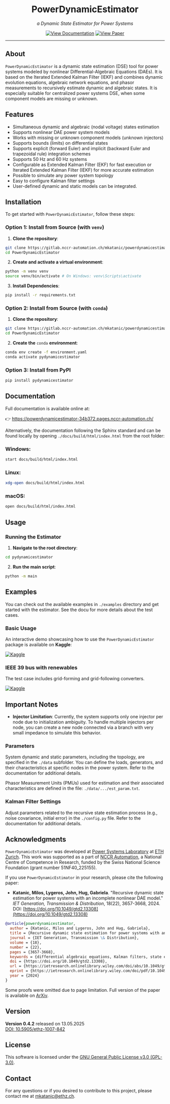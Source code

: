 <div align="center">

# PowerDynamicEstimator

*a Dynamic State Estimator for Power Systems*

</div>

<div align="center">

  <!-- Button to GitLab Pages Documentation -->
   [![View Documentation](https://img.shields.io/badge/View%20Documentation-Docs-blue?logo=gitlab)](https://powerdynamicestimator-34b372.pages.nccr-automation.ch/index.html)  <!-- Button to Paper DOI -->
  [![View Paper](https://img.shields.io/badge/View%20Paper-DOI-green?logo=doi)](https://doi.org/10.1049/gtd2.13308)

</div>

---
## About

`PowerDynamicEstimator` is a dynamic state estimation (DSE) tool for power systems modeled by nonlinear Differential-Algebraic Equations (DAEs). 
It is based on the Iterated Extended Kalman Filter (IEKF) and combines dynamic evolution equations, algebraic network equations, and phasor measurements to recursively estimate dynamic and algebraic states. It is especially suitable for centralized power systems DSE, when some component models are missing or unknown.

## Features

- Simultaneous dynamic and algebraic (nodal voltage) states estimation
- Supports nonlinear DAE power system models
- Works with missing or unknown component models (unknown injectors)
- Supports bounds (limits) on differential states
- Supports explicit (forward Euler) and implicit (backward Euler and trapezoidal rule) integration schemes
- Supports 50 Hz and 60 Hz systems
- Configurable as Extended Kalman Filter (EKF) for fast execution or Iterated Extended Kalman Filter (IEKF) for more accurate estimation
- Possible to simulate any power system topology
- Easy to configure Kalman filter settings
- User-defined dynamic and static models can be integrated.



## Installation

To get started with `PowerDynamicEstimator`, follow these steps:
### Option 1: Install from Source (with `venv`)

1. **Clone the repository**:
```bash
git clone https://gitlab.nccr-automation.ch/mkatanic/powerdynamicestimator
cd PowerDynamicEstimator
```
2. **Create and activate a virtual environment**:
```bash
python -m venv venv
source venv/bin/activate # On Windows: venv\Scripts\activate 
```

3. **Install Dependencies**:
```bash
pip install -r requirements.txt
```
### Option 2: Install from Source (with `conda`)

1. **Clone the repository**:
```bash
git clone https://gitlab.nccr-automation.ch/mkatanic/powerdynamicestimator
cd PowerDynamicEstimator
```

2. **Create the** `conda` **environment**:

```bash
conda env create -f environment.yaml
conda activate pydynamicestimator
```

### Option 3: Install from PyPI

```bash
pip install pydynamicestimator
```

## Documentation

Full documentation is available online at:

👉 https://powerdynamicestimator-34b372.pages.nccr-automation.ch/

Alternatively, the documentation following the Sphinx standard and can be found locally by opening `./docs/build/html/index.html` from the root folder:

### Windows:
```bash
start docs/build/html/index.html
```
### Linux:
```bash
xdg-open docs/build/html/index.html
```
### macOS:
```bash
open docs/build/html/index.html
```


## Usage

### Running the Estimator

1. **Navigate to the root directory**:
```bash
cd pydynamicestimator
```

2. **Run the main script**:
```bash
python -m main
```
## Examples 

You can check out the available examples in `./examples` directory and get started with the estimator. See the docu for more details about the test cases.

### Basic Usage

An interactive demo showcasing how to use the `PowerDynamicEstimator` package is available on **Kaggle**:

[![Kaggle](https://img.shields.io/badge/View%20on-Kaggle-blue?logo=kaggle)](https://www.kaggle.com/code/miloskatanic/basic-usage)



### IEEE 39 bus with renewables

The test case includes grid-forming and grid-following converters.


[![Kaggle](https://img.shields.io/badge/View%20on-Kaggle-blue?logo=kaggle)](https://www.kaggle.com/code/miloskatanic/renewables)



## Important Notes

- **Injector Limitation**: Currently, the system supports only one injector per node due to initialization ambiguity. To handle multiple injectors per node, you can create a new node connected via a branch with very small impedance to simulate this behavior.

### Parameters

System dynamic and static parameters, including the topology, are specified in the `./data` subfolder. You can define the loads, generators, and their characteristics at specific nodes in the power system. Refer to the documentation for additional details.

Phasor Measurement Units (PMUs) used for estimation and their associated characteristics are defined in the file: `./data/.../est_param.txt`.

### Kalman Filter Settings

Adjust parameters related to the recursive state estimation process (e.g., noise covariance, initial error) in the `./config.py` file. Refer to the documentation for additional details.

## Acknowledgments
`PowerDynamicEstimator` was developed at [Power Systems Laboratory](https://psl.ee.ethz.ch/) at [ETH Zurich](https://ethz.ch/en.html). This work was supported as a part of [NCCR Automation](https://nccr-automation.ch/), a National Centre of Competence in Research, funded by the Swiss National Science Foundation (grant number 51NF40_225155).

If you use `PowerDynamicEstimator` in your research, please cite the following paper:
- **Katanic, Milos, Lygeros, John, Hug, Gabriela**. "Recursive dynamic state estimation for power systems with an incomplete nonlinear DAE model." *IET Generation, Transmission & Distribution*, 18(22), 3657-3668, 2024.  
  DOI: [https://doi.org/10.1049/gtd2.13308](https://doi.org/10.1049/gtd2.13308)
```bibtex
@article{powerdynamicestimator,
  author = {Katanic, Milos and Lygeros, John and Hug, Gabriela},
  title = {Recursive dynamic state estimation for power systems with an incomplete nonlinear DAE model},
  journal = {IET Generation, Transmission \& Distribution},
  volume = {18},
  number = {22},
  pages = {3657-3668},
  keywords = {differential algebraic equations, Kalman filters, state estimation},
  doi = {https://doi.org/10.1049/gtd2.13308}, 
  url = {https://ietresearch.onlinelibrary.wiley.com/doi/abs/10.1049/gtd2.13308},
  eprint = {https://ietresearch.onlinelibrary.wiley.com/doi/pdf/10.1049/gtd2.13308},
  year = {2024}
}
```
Some proofs were omitted due to page limitation. Full version of the paper is available on [ArXiv](https://arxiv.org/abs/2305.10065v2).


## Version

**Version 0.4.2** released on 13.05.2025  
[DOI: 10.5905/ethz-1007-842](https://doi.org/10.5905/ethz-1007-842)

## License

This software is licensed under the [GNU General Public License v3.0 (GPL-3.0)](https://www.gnu.org/licenses/gpl-3.0.html).


## Contact
For any questions or if you desired to contribute to this project, please contact me at mkatanic@ethz.ch.
